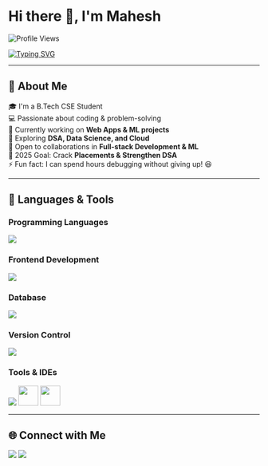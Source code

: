 # Hi there 👋, I'm Mahesh  

![Profile Views](https://komarev.com/ghpvc/?username=Maheshmk&label=Profile%20Views&color=0e75b6&style=flat)

[![Typing SVG](https://readme-typing-svg.herokuapp.com?size=24&color=00C2FF&lines=Aspiring+Software+Developer;Learning+Python+%26+Java;DSA+%26+Problem+Solving;Building+Web+Apps)](https://git.io/typing-svg)

---

## 💫 About Me
🎓 I'm a B.Tech CSE Student  
💻 Passionate about coding & problem-solving  
🔭 Currently working on **Web Apps & ML projects**  
🌱 Exploring **DSA, Data Science, and Cloud**  
👯 Open to collaborations in **Full-stack Development & ML**  
🎯 2025 Goal: Crack **Placements & Strengthen DSA**  
⚡ Fun fact: I can spend hours debugging without giving up! 😆  

---

## 🚀 Languages & Tools

### Programming Languages
<p align="left">
  <img src="https://skillicons.dev/icons?i=java,python" />
</p>

### Frontend Development
<p align="left">
  <img src="https://skillicons.dev/icons?i=html,css,js" />
</p>

### Database
<p align="left">
  <img src="https://skillicons.dev/icons?i=mysql" />
</p>

### Version Control
<p align="left">
  <img src="https://skillicons.dev/icons?i=git,github" />
</p>

### Tools & IDEs
<p align="left">
  <img src="https://skillicons.dev/icons?i=vscode" />
  <img src="https://cdn.jsdelivr.net/gh/devicons/devicon/icons/googlecolab/googlecolab-original.svg" width="40" height="40"/>
  <img src="https://cdn.jsdelivr.net/gh/devicons/devicon/icons/jupyter/jupyter-original.svg" width="40" height="40"/>
</p>

---


## 🌐 Connect with Me
<p align="left">
<a href="https://linkedin.com/in/YOUR_LINKEDIN" target="_blank"><img src="https://img.shields.io/badge/LinkedIn-%230077B5.svg?logo=linkedin&logoColor=white"/></a>
<a href="mailto:YOUR_EMAIL@gmail.com"><img src="https://img.shields.io/badge/Gmail-D14836?logo=gmail&logoColor=white"/></a>
</p>
